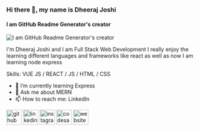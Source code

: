 ### Hi there 👋, my name is Dheeraj Joshi
#### I am GitHub Readme Generator's creator
![I am GitHub Readme Generator's creator](https://live.staticflickr.com/65535/52658833583_3c5341d760_m.jpg)

I'm Dheeraj Joshi and I am Full Stack Web Development I really enjoy the learning different languages and frameworks like react as well as now I am learning node express

Skills: VUE JS / REACT / JS / HTML / CSS

- 🌱 I’m currently learning Express 
- 💬 Ask me about MERN 
- 📫 How to reach me: LinkedIn  


[<img src='https://cdn.jsdelivr.net/npm/simple-icons@3.0.1/icons/github.svg' alt='github' height='40'>](https://github.com/https://github.com/Dheeraj-2205)  [<img src='https://cdn.jsdelivr.net/npm/simple-icons@3.0.1/icons/linkedin.svg' alt='linkedin' height='40'>](https://www.linkedin.com/in/https://www.linkedin.com/in/dheeraj-joshi-b07916231//)  [<img src='https://cdn.jsdelivr.net/npm/simple-icons@3.0.1/icons/instagram.svg' alt='instagram' height='40'>](https://www.instagram.com/https://www.instagram.com/dheeraj.2608//)  [<img src='https://cdn.jsdelivr.net/npm/simple-icons@3.0.1/icons/codesandbox.svg' alt='codesandbox' height='40'>](https://codesandbox.io/u/https://www.instagram.com/dheeraj.2608/)  [<img src='https://cdn.jsdelivr.net/npm/simple-icons@3.0.1/icons/icloud.svg' alt='website' height='40'>](https://clone-zomato-project.netlify.app/)  

